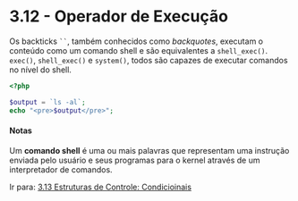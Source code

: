 # 3.12 - Operador de Execução

Os backticks ` `` `, também conhecidos como *backquotes*, executam o conteúdo como um comando shell e são equivalentes a `shell_exec()`.
`exec()`, `shell_exec()` e `system()`, todos são capazes de executar comandos no nível do shell.

```php
<?php

$output = `ls -al`;
echo "<pre>$output</pre>";
```
#### Notas
Um **comando shell** é uma ou mais palavras que representam uma instrução enviada pelo usuário e seus programas para o kernel através de um interpretador de comandos. 

Ir para: [3.13 Estruturas de Controle: Condicioinais](13-Estruturas-de-controle-cond.md)
